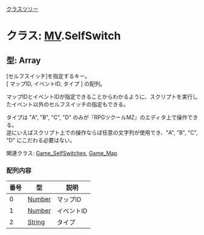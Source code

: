 [クラスツリー](index.md)

# クラス:  [MV](MV.md).SelfSwitch

## 型: Array
[セルフスイッチ]を指定するキー。<br />
[ マップID, イベントID, タイプ ] の配列。

マップIDとイベントIDが指定できることからわかるように、スクリプトを実行したイベント以外のセルフスイッチの指定もできる。

タイプは "A", "B", "C", "D" のみが『RPGツクールMZ』のエディタ上で操作できる。<br />
逆にいえばスクリプト上での操作ならば任意の文字列が使用でき、"A", "B", "C", "D" にこだわる必要はない。

関連クラス: [Game_SelfSwitches](Game_SelfSwitches.md), [Game_Map](Game_Map.md)


### 配列内容

| 番号 | 型 | 説明 |
| --- | --- | --- |
| 0 | [Number](Number.md) | マップID |
| 1 | [Number](Number.md) | イベントID |
| 2 | [String](String.md) | タイプ |

